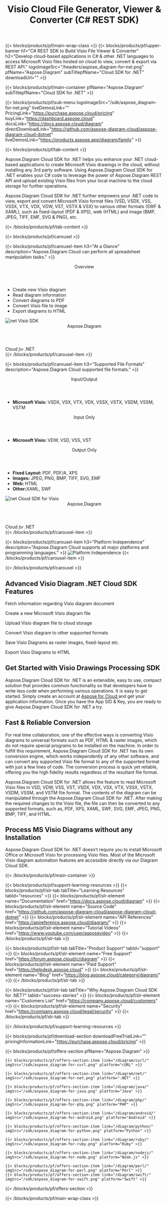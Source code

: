 ﻿---
title: Visio Cloud File Generator, Viewer & Converter (C# REST SDK)
description: Develop cloud-based applications in C# & other .NET languages to access Microsoft Visio files hosted on cloud to view, convert & export via REST API 
weight: 60
url: /net
---

{{< blocks/products/pf/main-wrap-class >}}
{{< blocks/products/pf/upper-banner h1="C# REST SDK to Build Visio File Viewer & Converter" h2="Develop cloud-based applications in C# & other .NET languages to access Microsoft Visio files hosted on cloud to view, convert & export via REST API." logoImageSrc="/headers/aspose_diagram-for-net.png" pfName="Aspose.Diagram" subTitlepfName="Cloud SDK for .NET" downloadUrl="" >}}

{{< blocks/products/pf/main-container pfName="Aspose.Diagram" subTitlepfName="Cloud SDK for .NET" >}}

{{< blocks/products/pf/sub-menu logoImageSrc="/sdk/aspose_diagram-for-net.png" liveDemosLink="" PricingLink="https://purchase.aspose.cloud/pricing" buyLink="https://dashboard.aspose.cloud" docsLink="https://docs.aspose.cloud/diagram" directDownloadLink="https://github.com/aspose-diagram-cloud/aspose-diagram-cloud-dotnet" liveDemosLink="https://products.aspose.app/diagram/family" >}}

{{< blocks/products/pf/tab-content >}}
<p>Aspose.Diagram Cloud SDK for .NET helps you enhance your .NET cloud-based applications to create Microsoft Visio drawings in the cloud, without installing any 3rd party software. Using Aspose.Diagram Cloud SDK for .NET enables your C# code to leverage the power of Aspose.Diagram REST API and upload existing Visio files from your local machine to the cloud storage for further operations.</p>
<p>Aspose.Diagram Cloud SDK for .NET further empowers your .NET code to view, export and convert Microsoft Visio format files (VSD, VSDX, VSS, VSSX, VTX, VDX, VDW, VST, VSTX & VSX) to various other formats (SWF & XAML), such as fixed-layout (PDF & XPS), web (HTML) and image (BMP, JPEG, TIFF, EMF, SVG & PNG), etc.</p>
{{< /blocks/products/pf/tab-content >}}

<!--Diagrams Start-->
{{< blocks/products/pf/carousel >}}

{{< blocks/products/pf/carousel-item h3="At a Glance" description="Aspose.Diagram Cloud can perform all spreadsheet manipulation tasks." >}}
<div class="diagram1 d1-cloud">
<div class="d1-row">
<div class="d1-col d1-left"> </div>
<!--/left-->
<div class="d1-col d1-right"><header><i class="fa fa-random"> </i>Overview</header>
<ul>
<li>Create new Visio diagram</li>
<li>Read diagram information</li>
<li>Convert diagrams to PDF</li>
<li>Convert Visio file to image</li>
<li>Export diagrams to HTML</li>
</ul>
</div>
<!--/right--></div>
<!--/row-->
<div class="d1-logo"><img src="/sdk/aspose_diagram-for-net.png" alt="net Visio SDK"><header>Aspose.Diagram</header><footer>Cloud <small> <em>for </em> </small>.NET</footer></div>
<!--/logo--></div>
<!--/diagram1-->
{{< /blocks/products/pf/carousel-item >}}

{{< blocks/products/pf/carousel-item h3="Supported File Formats" description="Aspose.Diagram Cloud supported file formats." >}}
<div class="diagram1 d2  d1-cloud">
<div class="d1-row">
<div class="d1-col d1-left"><header>Input/Output</header>
<ul>
<li><b>Microsoft Visio: </b> VSDX, VSX, VTX, VDX, VSSX, VSTX, VSDM, VSSM, VSTM</li>
</ul>
<header>Input Only</header>
<ul>
<li><b>Microsoft Visio: </b> VDW, VSD, VSS, VST</li>
</ul>
</div>
<!--/left--> <!--/Right-->
<div class="d1-col d1-right"><header>Output Only</header>
<ul>
<li><b>Fixed Layout: </b>PDF, PDF/A, XPS</li>
<li><b>Images: </b>JPEG, PNG, BMP, TIFF, SVG, EMF</li>
<li><b>Web: </b>HTML</li>
<li><b>Other:</b>XAML, SWF</li>
</ul>
</div>
<!--/right--></div>
<div class="d1-logo"><img src="/sdk/aspose_diagram-for-net.png" alt="net Cloud SDK for Visio"><header>Aspose.Diagram</header><footer>Cloud <small> <em>for </em> </small>.NET</footer></div>
<!--/logo--></div>
<!--/diagram2-->
{{< /blocks/products/pf/carousel-item >}}


{{< blocks/products/pf/carousel-item h3="Platform Independence" description="Aspose.Diagram Cloud supports all major platforms and programming languages." >}}
<img title="Platform Independence" src="/supported-platform-min.png" alt="Platform Independence">
{{< /blocks/products/pf/carousel-item >}}

{{< /blocks/products/pf/carousel >}}
<!--Diagrams End-->


<!--Feature-section Start-->
<div class="container-fluid features-section bg-gray singleproduct">
 <a class="anchor" id="features" name="features">
 </a>
 <div class="row">
  <div class="container">
   <h2 class="pr-ft">
    Advanced Visio Diagram .NET Cloud SDK Features
   </h2>
   <p>
   </p>
   <div class="col-lg-4">
    <em class="fa fa-eye ico-blue fa-2x col-lg-2">
    </em>
    <p class="col-lg-10">
     Fetch information regarding Visio diagram document
    </p>
   </div>
   <div class="col-lg-4">
    <em class="fa fa-object-ungroup ico-blue fa-2x col-lg-2">
    </em>
    <p class="col-lg-10">
     Create a new Microsoft Visio diagram file
    </p>
   </div>
   <div class="col-lg-4">
    <em class="fa fa-object-group ico-blue fa-2x col-lg-2">
    </em>
    <p class="col-lg-10">
     Upload Visio diagram file to cloud storage
    </p>
   </div>
   <div class="col-lg-4">
    <em class="fa fa-align-left ico-blue fa-2x col-lg-2">
    </em>
    <p class="col-lg-10">
     Convert Visio diagram to other supported formats
    </p>
   </div>
   <div class="col-lg-4">
    <em class="fa fa-save ico-blue fa-2x col-lg-2">
    </em>
    <p class="col-lg-10">
     Save Visio Diagrams as raster images, fixed-layout etc.
    </p>
   </div>
   <div class="col-lg-4">
    <em class="fa fa-cogs ico-blue fa-2x col-lg-2">
    </em>
    <p class="col-lg-10">
     Export Visio Diagrams to HTML
    </p>
   </div>
   <div class="col-lg-12">
    <h2 class="h2title">
     Get Started with Visio Drawings Processing SDK
    </h2>
    <p>
     Aspose.Diagram Cloud SDK for .NET is an extensible, easy to use, compact solution that provides common functionality so that developers have to write less code when performing various operations. It is easy to get started. Simply create an account at
     <a href="https://dashboard.aspose.cloud/#/apps">
      Aspose for Cloud
     </a>
     and get your application information. Once you have the App SID &amp; Key, you are ready to give Aspose.Diagram Cloud SDK for .NET a try.
    </p>
   </div>
   <div class="col-lg-12">
    <h2 class="h2title">
     Fast &amp; Reliable Conversion
    </h2>
    <p>
     For real time collaboration, one of the effective ways is converting Visio diagrams to universal formats such as PDF, HTML &amp; raster images, which do not require special programs to be installed on the machine. In order to fulfill this requirement, Aspose.Diagram Cloud SDK for .NET has its own conversion engine, which works independently of any other software, and can convert any supported Visio file format to any of the supported format with just a few lines of code. The conversion process is quick yet reliable, offering you the high fidelity results regardless of the resultant file format.
    </p>
    <p>
     Aspose.Diagram Cloud SDK for .NET allows the feature to read Microsoft Visio files in VSD, VDW, VSS, VST, VSDX, VDX, VSX, VTX, VSSX, VSTX, VSDM, VSSM, and VSTM file format. The contents of the diagram can be manipulated through the Aspose.Diagram Cloud SDK for .NET. After making the required changes to the Visio file, the file can then be converted to any supported formats, such as, PDF, XPS, XAML, SWF, SVG, EMF, JPEG, PNG, BMP, TIFF, and HTML.
    </p>
   </div>
   <div class="col-lg-12">
    <h2 class="h2title">
     Process MS Visio Diagrams without any Installation
    </h2>
    <p>
     Aspose.Diagram Cloud SDK for .NET doesn’t require you to install Microsoft Office or Microsoft Visio for processing Visio files. Most of the Microsoft Visio diagram automation features are accessible directly via our Diagram Cloud SDK.
    </p>
   </div>
  </div>
 </div>
</div>
<!--Feature-section End-->

{{< /blocks/products/pf/main-container >}}

{{< blocks/products/pf/support-learning-resources >}}
{{< blocks/products/pf/slr-tab tabTitle="Learning Resources" tabId="resources" >}}
{{< blocks/products/pf/slr-element name="Documentation" href="https://docs.aspose.cloud/diagram" >}}
{{< blocks/products/pf/slr-element name="Source Code" href="https://github.com/aspose-diagram-cloud/aspose-diagram-cloud-dotnet" >}}
{{< blocks/products/pf/slr-element name="API References" href="https://apireference.aspose.cloud/diagram/" >}}
{{< blocks/products/pf/slr-element name="Tutorial Videos" href="https://www.youtube.com/user/asposevideo" >}}
{{< /blocks/products/pf/slr-tab >}}

{{< blocks/products/pf/slr-tab tabTitle="Product Support" tabId="support" >}}
{{< blocks/products/pf/slr-element name="Free Support" href="https://forum.aspose.cloud/c/diagram" >}}
{{< blocks/products/pf/slr-element name="Paid Support" href="https://helpdesk.aspose.cloud" >}}
{{< blocks/products/pf/slr-element name="Blog" href="https://blog.aspose.cloud/category/diagram/" >}}
{{< /blocks/products/pf/slr-tab >}}

{{< blocks/products/pf/slr-tab tabTitle="Why Aspose.Diagram Cloud SDK for .NET?" tabId="success-stories" >}}
{{< blocks/products/pf/slr-element name="Customers List" href="https://company.aspose.cloud/customers" >}}
{{< blocks/products/pf/slr-element name="Security" href="https://company.aspose.cloud/legal/security" >}}
{{< /blocks/products/pf/slr-tab >}}

{{< /blocks/products/pf/support-learning-resources >}}

{{< blocks/products/pf/download-section downloadFreeTrialLink="" pricingInformationLink="https://purchase.aspose.cloud/pricing" >}}

{{< blocks/products/pf/offers-section pfName="Aspose.Diagram" >}}

    {{< blocks/products/pf/offers-section-item link="/diagram/curl/" imgSrc="/sdk/aspose_diagram-for-curl.png" platform="cURL" >}}
	
    {{< blocks/products/pf/offers-section-item link="/diagram/net/" imgSrc="/sdk/aspose_diagram-for-net.png" platform=".NET" >}}
	
    {{< blocks/products/pf/offers-section-item link="/diagram/java/" imgSrc="/sdk/aspose_diagram-for-java.png" platform="Java" >}}
	
    {{< blocks/products/pf/offers-section-item link="/diagram/php/" imgSrc="/sdk/aspose_diagram-for-php.png" platform="PHP" >}}
	
	{{< blocks/products/pf/offers-section-item link="/diagram/android/" imgSrc="/sdk/aspose_diagram-for-android.png" platform="Android" >}}
	
    {{< blocks/products/pf/offers-section-item link="/diagram/python/" imgSrc="/sdk/aspose_diagram-for-python.png" platform="Python" >}}
	
    {{< blocks/products/pf/offers-section-item link="/diagram/ruby/" imgSrc="/sdk/aspose_diagram-for-ruby.png" platform="Ruby" >}}
	
    {{< blocks/products/pf/offers-section-item link="/diagram/nodejs/" imgSrc="/sdk/aspose_diagram-for-node.png" platform="Node.js" >}}
	
    {{< blocks/products/pf/offers-section-item link="/diagram/perl/" imgSrc="/sdk/aspose_diagram-for-perl.png" platform="Perl" >}}
    {{< blocks/products/pf/offers-section-item link="/diagram/swift/" imgSrc="/sdk/aspose_diagram-for-swift.png" platform="Swift" >}}
{{< /blocks/products/pf/offers-section >}}

{{< /blocks/products/pf/main-wrap-class >}}
